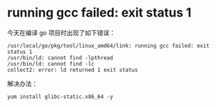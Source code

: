 # running gcc failed: exit status 1




今天在编译 go 项目时出现了如下错误：

```shell
/usr/local/go/pkg/tool/linux_amd64/link: running gcc failed: exit status 1
/usr/bin/ld: cannot find -lpthread
/usr/bin/ld: cannot find -lc
collect2: error: ld returned 1 exit status
```

解决办法：

```shell
yum install glibc-static.x86_64 -y
```



